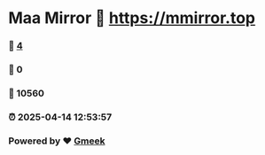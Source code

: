 # Maa Mirror :link: https://mmirror.top 
### :page_facing_up: [4](https://mmirror.top/tag.html) 
### :speech_balloon: 0 
### :hibiscus: 10560 
### :alarm_clock: 2025-04-14 12:53:57 
### Powered by :heart: [Gmeek](https://github.com/Meekdai/Gmeek)
